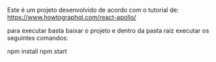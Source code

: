Este é um projeto desenvolvido de acordo com o tutorial de:
https://www.howtographql.com/react-apollo/

para executar basta baixar o projeto e dentro da pasta raiz executar os seguintes comandos:

npm install
npm start
